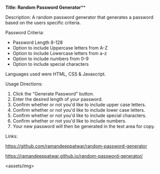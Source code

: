 **Title: Random Password Generator**** 

Description: A random password generator that generates a password based on the users specific criteria. 

Password Criteria:

- Password Length 8-128
- Option to include Uppercase letters from A-Z
- Option to include Lowercase letters from a-z
- Option to include numbers from 0-9
- Option to include special characters

Languages used were HTML, CSS & Javascript.

Usage Directions:

1. Click the "Generate Password" button.
2. Enter the desired length of your password.
3. Confirm whether or not you'd like to include upper case letters.
4. Confirm whether or not you'd like to include lower case letters.
5. Confirm whether or not you'd like to include special characters.
6. Confirm whether or not you'd like to include numbers.
7. Your new password will then be generated in the text area for copy.

Links: 

https://github.com/ramandeeppatwar/random-password-generator

https://ramandeeppatwar.github.io/random-password-generator/



<assets/img>